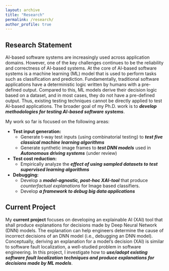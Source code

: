 ```yaml
---
layout: archive
title: "Research"
permalink: /research/
author_profile: true
---
```




## Research Statement
AI-based software systems are increasingly used across application domains. However, one of the key challenges continues to be the reliability and correctness of AI-based systems. At the core of AI-based software systems is a machine learning (ML) model that is used to perform tasks such as classification and prediction. Fundamentally, traditional software applications have a deterministic logic written by humans with a pre-defined output. Compared to this, ML models derive their decision logic based on a dataset, and in most cases, they do not have a pre-defined output. Thus, existing testing techniques cannot be directly applied to test AI-based applications. The broader goal of my Ph.D. work is to ***develop methodologies for testing AI-based software systems***.  

My work so far is focused on the following areas: 
* **Test input generation:**
   * Generate t-way test inputs (using combinatorial testing) to ***test five classical machine learning algorithms*** 
   * Generate synthetic image frames to ***test DNN models*** used in ***Autonomous driving systems*** (under review)
* **Test cost reduction:**
    * Empirically analyze the ***effect of using sampled datasets to test supervised learning algorithms***
* **Debugging:**
    * Develop a ***model-agnostic, post-hoc XAI-tool*** that produce *counterfactual explanations* for Image based classifiers.
    * Develop ***a framework to debug big data applications***

## Current Project
My **current project** focuses on developing an explainable AI (XAI) tool that shall produce explanations for decisions made by Deep Neural Network (DNN) models. The explanation can help engineers determine the cause of incorrect decisions of an DNN model (i.e., debugging an DNN model). Conceptually, deriving an explanation for a model’s decision (XAI) is similar to software fault localization, a well-studied problem in software engineering.  In this project, I investigate how to ***use/adopt existing software fault localization techniques and produce explanations for decisions made by ML models***. 

